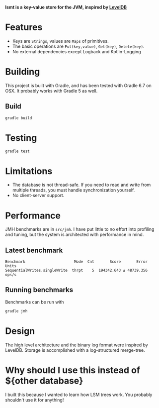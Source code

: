 **lsmt is a key-value store for the JVM, inspired by [LevelDB](https://github.com/google/leveldb)**

# Features
* Keys are `Strings`, values are `Maps` of primitives.
* The basic operations are `Put(key,value)`, `Get(key)`, `Delete(key)`.
* No external dependencies except Logback and Kotlin-Logging

# Building
This project is built with Gradle, and has been tested with Gradle 6.7 on OSX. It probably works with Gradle 5 as well.
## Build
```bash
gradle build
```

# Testing
```bash
gradle test           
```

# Limitations
* The database is not thread-safe. If you need to read and write from multiple threads, you must handle synchronization yourself.
* No client-server support. 

# Performance
JMH benchmarks are in `src/jmh`. I have put little to no effort into profiling and tuning, but the system is architected with performance in mind. 

## Latest benchmark
```text
Benchmark                      Mode  Cnt       Score       Error  Units
SequentialWrites.singleWrite  thrpt    5  194342.643 ± 48739.356  ops/s
```
## Running benchmarks
Benchmarks can be run with
```bash
gradle jmh
```

# Design
The high level architecture and the binary log format were inspired by LevelDB. Storage is accomplished with a log-structured merge-tree.

# Why should I use this instead of ${other database}
I built this because I wanted to learn how LSM trees work. You probably shouldn't use it for anything!
